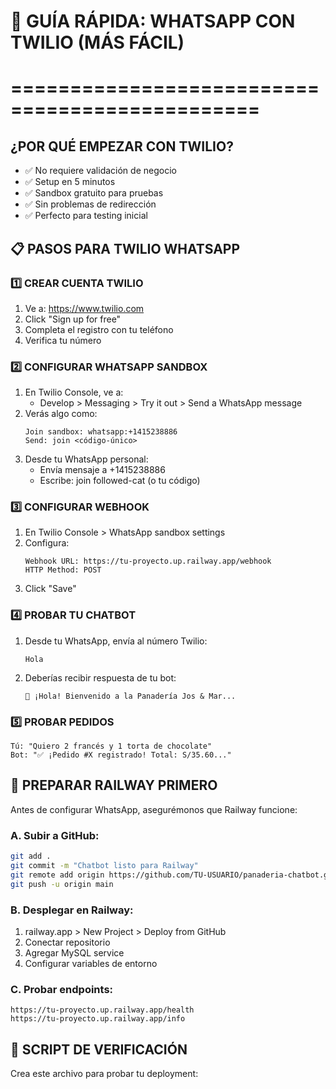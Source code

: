 # 🚀 GUÍA RÁPIDA: WHATSAPP CON TWILIO (MÁS FÁCIL)
# ===============================================

## ¿POR QUÉ EMPEZAR CON TWILIO?
- ✅ No requiere validación de negocio
- ✅ Setup en 5 minutos
- ✅ Sandbox gratuito para pruebas
- ✅ Sin problemas de redirección
- ✅ Perfecto para testing inicial

## 📋 PASOS PARA TWILIO WHATSAPP

### 1️⃣ CREAR CUENTA TWILIO
1. Ve a: https://www.twilio.com
2. Click "Sign up for free"
3. Completa el registro con tu teléfono
4. Verifica tu número

### 2️⃣ CONFIGURAR WHATSAPP SANDBOX
1. En Twilio Console, ve a:
   - Develop > Messaging > Try it out > Send a WhatsApp message
2. Verás algo como:
   ```
   Join sandbox: whatsapp:+1415238886
   Send: join <código-único>
   ```
3. Desde tu WhatsApp personal:
   - Envía mensaje a +1415238886
   - Escribe: join followed-cat (o tu código)

### 3️⃣ CONFIGURAR WEBHOOK
1. En Twilio Console > WhatsApp sandbox settings
2. Configura:
   ```
   Webhook URL: https://tu-proyecto.up.railway.app/webhook
   HTTP Method: POST
   ```
3. Click "Save"

### 4️⃣ PROBAR TU CHATBOT
1. Desde tu WhatsApp, envía al número Twilio:
   ```
   Hola
   ```
2. Deberías recibir respuesta de tu bot:
   ```
   🥖 ¡Hola! Bienvenido a la Panadería Jos & Mar...
   ```

### 5️⃣ PROBAR PEDIDOS
```
Tú: "Quiero 2 francés y 1 torta de chocolate"
Bot: "✅ ¡Pedido #X registrado! Total: S/35.60..."
```

## 🔧 PREPARAR RAILWAY PRIMERO

Antes de configurar WhatsApp, asegurémonos que Railway funcione:

### A. Subir a GitHub:
```bash
git add .
git commit -m "Chatbot listo para Railway"
git remote add origin https://github.com/TU-USUARIO/panaderia-chatbot.git
git push -u origin main
```

### B. Desplegar en Railway:
1. railway.app > New Project > Deploy from GitHub
2. Conectar repositorio
3. Agregar MySQL service
4. Configurar variables de entorno

### C. Probar endpoints:
```
https://tu-proyecto.up.railway.app/health
https://tu-proyecto.up.railway.app/info
```

## 📱 SCRIPT DE VERIFICACIÓN

Crea este archivo para probar tu deployment:
